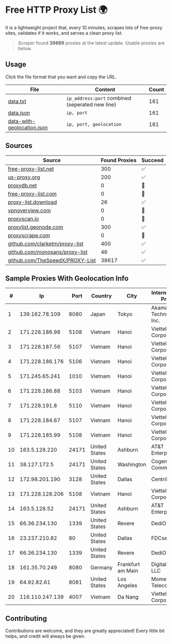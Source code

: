
# Free HTTP Proxy List 🌍

It is a lightweight project that, every 10 minutes, scrapes lots of free-proxy sites, validates if it works, and serves a clean proxy list.


> Scraper found **39889** proxies at the latest update. Usable proxies are below.

## Usage

Click the file format that you want and copy the URL.


|File|Content|Count|
|----|-------|-----|
|[data.txt](https://raw.githubusercontent.com/themiralay/Proxy-List-World/master/data.txt)|`ip_address:port` combined (seperated new line)|161|
|[data.json](https://raw.githubusercontent.com/themiralay/Proxy-List-World/master/data.json)|`ip, port`|161|
|[data-with-geolocation.json](https://raw.githubusercontent.com/themiralay/Proxy-List-World/master/data-with-geolocation.json)|`ip, port, geolocation`|161|

## Sources

|Source|Found Proxies|Succeed|
|------|-------------|-------|
|[free-proxy-list.net](https://free-proxy-list.net)|300|✅|
|[us-proxy.org](https://www.us-proxy.org)|200|✅|
|[proxydb.net](http://proxydb.net)|0|🚫|
|[free-proxy-list.com](https://free-proxy-list.com/?page=&port=&type%5B%5D=http&type%5B%5D=https&up_time=0&search=Search)|0|🚫|
|[proxy-list.download](https://www.proxy-list.download/HTTP)|26|✅|
|[vpnoverview.com](https://vpnoverview.com/privacy/anonymous-browsing/free-proxy-servers)|0|🚫|
|[proxyscan.io](https://www.proxyscan.io)|0|🚫|
|[proxylist.geonode.com](https://proxylist.geonode.com/api/proxy-list?limit=300&page=1&sort_by=lastChecked&sort_type=desc&protocols=http,https)|300|✅|
|[proxyscrape.com](https://api.proxyscrape.com/v2/?request=displayproxies&protocol=http&timeout=10000&country=all&ssl=all&anonymity=all)|0|🚫|
|[github.com/clarketm/proxy-list](https://raw.githubusercontent.com/clarketm/proxy-list/master/proxy-list-raw.txt)|400|✅|
|[github.com/monosans/proxy-list](https://raw.githubusercontent.com/monosans/proxy-list/main/proxies/http.txt)|46|✅|
|[github.com/TheSpeedX/PROXY-List](https://raw.githubusercontent.com/TheSpeedX/PROXY-List/master/http.txt)|38617|✅|


## Sample Proxies With Geolocation Info

|#|Ip|Port|Country|City|Internet Service Provider|
|-|--|----|-------|----|-------------------------|
|1|139.162.78.109|8080|Japan|Tokyo|Akamai Technologies, Inc.|
|2|171.228.186.98|5108|Vietnam|Hanoi|Viettel Corporation|
|3|171.228.187.56|5107|Vietnam|Hanoi|Viettel Corporation|
|4|171.228.186.176|5106|Vietnam|Hanoi|Viettel Corporation|
|5|171.245.65.241|1010|Vietnam|Hanoi|Viettel Corporation|
|6|171.228.186.88|5103|Vietnam|Hanoi|Viettel Corporation|
|7|171.228.191.8|5110|Vietnam|Hanoi|Viettel Corporation|
|8|171.228.184.67|5107|Vietnam|Hanoi|Viettel Corporation|
|9|171.228.185.99|5108|Vietnam|Hanoi|Viettel Corporation|
|10|163.5.128.220|24171|United States|Ashburn|AT&T Enterprises, LLC|
|11|38.127.172.5|24171|United States|Washington|Cogent Communications|
|12|172.98.201.190|3128|United States|Dallas|Centrilogic|
|13|171.228.128.206|5108|Vietnam|Hanoi|Viettel Corporation|
|14|163.5.128.52|24171|United States|Ashburn|AT&T Enterprises, LLC|
|15|66.36.234.130|1339|United States|Revere|DediOutlet, LLC|
|16|23.237.210.82|80|United States|Dallas|FDCservers.net|
|17|66.36.234.130|1339|United States|Revere|DediOutlet, LLC|
|18|161.35.70.249|8080|Germany|Frankfurt am Main|DigitalOcean, LLC|
|19|64.92.82.61|8081|United States|Los Angeles|Momentum Telecom, Inc.|
|20|116.110.247.139|4007|Vietnam|Da Nang|Viettel Corporation|



## Contributing

Contributions are welcome, and they are greatly appreciated! Every
little bit helps, and credit will always be given.

